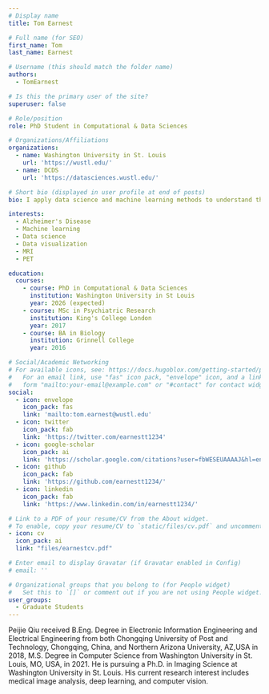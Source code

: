 ```yaml
---
# Display name
title: Tom Earnest

# Full name (for SEO)
first_name: Tom
last_name: Earnest

# Username (this should match the folder name)
authors:
  - TomEarnest

# Is this the primary user of the site?
superuser: false

# Role/position
role: PhD Student in Computational & Data Sciences

# Organizations/Affiliations
organizations:
  - name: Washington University in St. Louis
    url: 'https://wustl.edu/'
  - name: DCDS
    url: 'https://datasciences.wustl.edu/'

# Short bio (displayed in user profile at end of posts)
bio: I apply data science and machine learning methods to understand the spread of pathology in Alzheimer's Disease.

interests:
  - Alzheimer's Disease
  - Machine learning
  - Data science
  - Data visualization
  - MRI
  - PET

education:
  courses:
    - course: PhD in Computational & Data Sciences
      institution: Washington University in St Louis
      year: 2026 (expected)
    - course: MSc in Psychiatric Research
      institution: King's College London
      year: 2017
    - course: BA in Biology
      institution: Grinnell College
      year: 2016

# Social/Academic Networking
# For available icons, see: https://docs.hugoblox.com/getting-started/page-builder/#icons
#   For an email link, use "fas" icon pack, "envelope" icon, and a link in the
#   form "mailto:your-email@example.com" or "#contact" for contact widget.
social:
  - icon: envelope
    icon_pack: fas
    link: 'mailto:tom.earnest@wustl.edu'
  - icon: twitter
    icon_pack: fab
    link: 'https://twitter.com/earnestt1234'
  - icon: google-scholar
    icon_pack: ai
    link: 'https://scholar.google.com/citations?user=fbWESEUAAAAJ&hl=en'
  - icon: github
    icon_pack: fab
    link: 'https://github.com/earnestt1234/'
  - icon: linkedin
    icon_pack: fab
    link: 'https://www.linkedin.com/in/earnestt1234/'

# Link to a PDF of your resume/CV from the About widget.
# To enable, copy your resume/CV to `static/files/cv.pdf` and uncomment the lines below.
- icon: cv
  icon_pack: ai
  link: "files/earnestcv.pdf"

# Enter email to display Gravatar (if Gravatar enabled in Config)
# email: ''

# Organizational groups that you belong to (for People widget)
#   Set this to `[]` or comment out if you are not using People widget.
user_groups:
  - Graduate Students
---
```


Peijie Qiu received B.Eng. Degree in Electronic Information Engineering and  Electrical Engineering from both Chongqing University of Post and Technology,  Chongqing, China, and Northern Arizona University, AZ,USA in 2018, M.S. Degree in Computer Science from Washington University in St. Louis, MO, USA, in 2021. He is  pursuing a Ph.D. in Imaging Science at Washington University in St. Louis. His  current research interest includes medical image analysis, deep learning, and computer vision. 
